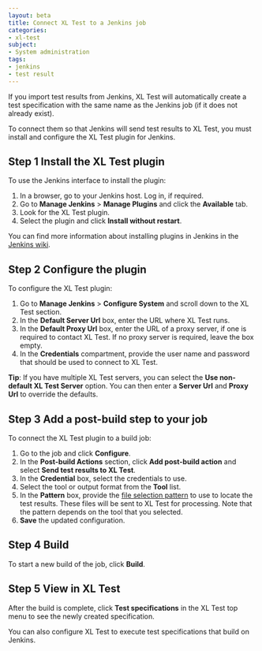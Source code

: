 ```yaml
---
layout: beta
title: Connect XL Test to a Jenkins job
categories:
- xl-test
subject:
- System administration
tags:
- jenkins
- test result
---
```


If you import test results from Jenkins, XL Test will automatically create a test specification with the same name as the Jenkins job (if it does not already exist).

To connect them so that Jenkins will send test results to XL Test, you must install and configure the XL Test plugin for Jenkins.

## Step 1 Install the XL Test plugin

To use the Jenkins interface to install the plugin:

1. In a browser, go to your Jenkins host. Log in, if required.
1. Go to **Manage Jenkins** > **Manage Plugins** and click the **Available** tab.
1. Look for the XL Test plugin.
1. Select the plugin and click **Install without restart**.

You can find more information about installing plugins in Jenkins in the [Jenkins wiki](https://wiki.jenkins-ci.org/display/JENKINS/Plugins).

## Step 2 Configure the plugin

To configure the XL Test plugin:

1.  Go to **Manage Jenkins** > **Configure System** and scroll down to the XL Test section.
1.  In the **Default Server Url** box, enter the URL where XL Test runs.
1.  In the **Default Proxy Url** box, enter the URL of a proxy server, if one is required to contact XL Test. If no proxy server is required, leave the box empty.
1.  In the **Credentials** compartment, provide the user name and password that should be used to connect to XL Test.

**Tip**: If you have multiple XL Test servers, you can select the **Use non-default XL Test Server** option. You can then enter a **Server Url** and **Proxy Url** to override the defaults.

## Step 3 Add a post-build step to your job

To connect the XL Test plugin to a build job:

1. Go to the job and click **Configure**.
1. In the **Post-build Actions** section, click **Add post-build action** and select **Send test results to XL Test**.
1. In the **Credential** box, select the credentials to use.
1. Select the tool or output format from the **Tool** list.
1. In the **Pattern** box, provide the [file selection pattern](xl-test-file-selection-patterns.html) to use to locate the test results. These files will be sent to XL Test for processing. Note that the pattern depends on the tool that you selected.
1. **Save** the updated configuration.

## Step 4 Build

To start a new build of the job, click **Build**.

## Step 5 View in XL Test

After the build is complete, click **Test specifications** in the XL Test top menu to see the newly created specification.

You can also configure XL Test to execute test specifications that build on Jenkins.
